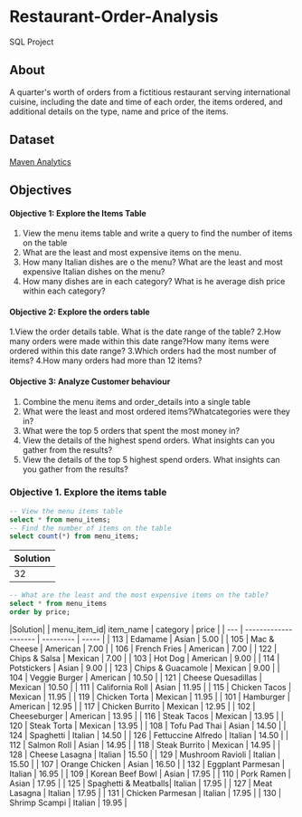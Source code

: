 # Restaurant-Order-Analysis
SQL Project
## About 
A quarter's worth of orders from a fictitious restaurant serving international cuisine, including the date and time of each order, the items ordered, and additional details on the type, name and price of the items.

## Dataset
[Maven Analytics](https://mavenanalytics.io/data-playground?order=date_added%2Cdesc&pageSize=10&search=Restau)

## Objectives
#### Objective 1: Explore the Items Table
1. View the menu items table and write a query to find the number of items on the table
2. What are the least and most expensive items on the menu.
3. How many Italian dishes are o the menu? What are the least and most expensive Italian dishes on the menu?
4. How many dishes are in each category? What is he average dish price within each category?
#### Objective 2: Explore the orders table
1.View the order details table. What is the date range of the table?
2.How many orders were made within this date range?How many items were ordered within this date range?
3.Which orders had the most number of items?
4.How many orders had more than 12 items?
#### Objective 3: Analyze Customer behaviour
1. Combine the menu items and order_details into a single table
2. What were the least and most ordered items?Whatcategories were they in?
3. What were the top 5 orders that spent the most money in?
4. View the details of the highest spend orders. What insights can you gather from the results?
5. View the details of the top 5 highest spend orders. What insights can you gather from the results?   
### Objective 1. Explore the items table   
```sql
-- View the menu items table
select * from menu_items;
-- Find the number of items on the table
select count(*) from menu_items;

```
| Solution |
| -------- |
|  32      |
```sql
-- What are the least and the most expensive items on the table?
select * from menu_items
order by price;
```
|Solution|
| menu_item_id| item_name                | category   | price |
| --- | -------------------- | --------- | ----- |
| 113 | Edamame              | Asian     |  5.00 |
| 105 | Mac & Cheese         | American  |  7.00 |
| 106 | French Fries         | American  |  7.00 |
| 122 | Chips & Salsa        | Mexican   |  7.00 |
| 103 | Hot Dog              | American  |  9.00 |
| 114 | Potstickers          | Asian     |  9.00 |
| 123 | Chips & Guacamole    | Mexican   |  9.00 |
| 104 | Veggie Burger        | American  | 10.50 |
| 121 | Cheese Quesadillas   | Mexican   | 10.50 |
| 111 | California Roll      | Asian     | 11.95 |
| 115 | Chicken Tacos        | Mexican   | 11.95 |
| 119 | Chicken Torta        | Mexican   | 11.95 |
| 101 | Hamburger            | American  | 12.95 |
| 117 | Chicken Burrito      | Mexican   | 12.95 |
| 102 | Cheeseburger         | American  | 13.95 |
| 116 | Steak Tacos          | Mexican   | 13.95 |
| 120 | Steak Torta          | Mexican   | 13.95 |
| 108 | Tofu Pad Thai        | Asian     | 14.50 |
| 124 | Spaghetti            | Italian   | 14.50 |
| 126 | Fettuccine Alfredo   | Italian   | 14.50 |
| 112 | Salmon Roll          | Asian     | 14.95 |
| 118 | Steak Burrito        | Mexican   | 14.95 |
| 128 | Cheese Lasagna       | Italian   | 15.50 |
| 129 | Mushroom Ravioli     | Italian   | 15.50 |
| 107 | Orange Chicken       | Asian     | 16.50 |
| 132 | Eggplant Parmesan    | Italian   | 16.95 |
| 109 | Korean Beef Bowl     | Asian     | 17.95 |
| 110 | Pork Ramen           | Asian     | 17.95 |
| 125 | Spaghetti & Meatballs| Italian   | 17.95 |
| 127 | Meat Lasagna         | Italian   | 17.95 |
| 131 | Chicken Parmesan     | Italian   | 17.95 |
| 130 | Shrimp Scampi        | Italian   | 19.95 |


			
